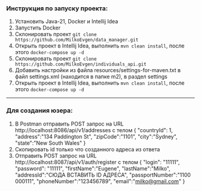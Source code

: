 ### Инструкция по запуску проекта:
1. Установить Java-21, Docker и Intellij Idea
2. Запустить Docker
3. Склонировать проект `git clone https://github.com/MilkoEvgen/data_manager.git`
4. Открыть проект в Intellij Idea, выполнить `mvn clean install`, после этого `docker-compose up -d`
5. Склонировать проект `git clone https://github.com/MilkoEvgen/individuals_api.git`
6. Добавить настройки из файла resources/settings-for-maven.txt в файл settings.xml (находится в папке m2), в раздел settings
7. Открыть проект в Intellij Idea, выполнить `mvn clean install`, после этого `docker-compose up -d`
---
### Для создания юзера:
1. В Postman отправить POST запрос на URL http://localhost:8086/api/v1/addresses с телом {
   "countryId": 1,
   "address":"134 Paddington St",
   "zipCode":"1101",
   "city":"Sydney",
   "state":"New South Wales"
   }
2. Скопировать id только что созданного адреса из ответа
3. Отправить POST запрос на URL http://localhost:8087/api/v1/auth/register с телом {
   "login": "11111",
   "password": "11111",
   "firstName":"Eugene",
   "lastName":"Milko",
   "addressId":"СЮДА ВСТАВИТЬ ID АДРЕСА",
   "passportNumber":"1100 000111",
   "phoneNumber":"123456789",
   "email":"milko@gmail.com"
   }